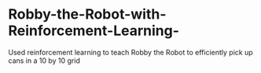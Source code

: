 # Robby-the-Robot-with-Reinforcement-Learning-
Used reinforcement learning to teach Robby the Robot to efficiently pick up cans in a 10 by 10 grid
